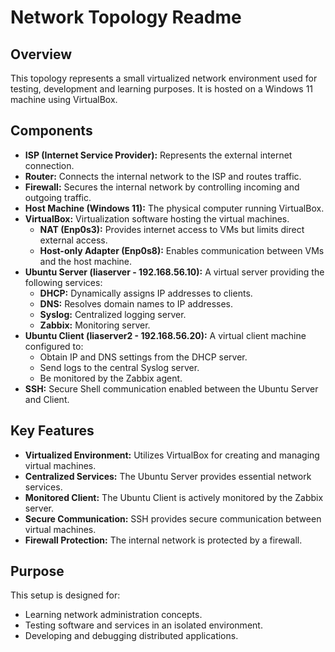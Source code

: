 # Network Topology Readme

## Overview

This topology represents a small virtualized network environment used for testing, development and learning purposes. It is hosted on a Windows 11 machine using VirtualBox.

## Components

* **ISP (Internet Service Provider):** Represents the external internet connection.
* **Router:** Connects the internal network to the ISP and routes traffic.
* **Firewall:** Secures the internal network by controlling incoming and outgoing traffic.
* **Host Machine (Windows 11):** The physical computer running VirtualBox.
* **VirtualBox:** Virtualization software hosting the virtual machines.
    * **NAT (Enp0s3):** Provides internet access to VMs but limits direct external access.
    * **Host-only Adapter (Enp0s8):** Enables communication between VMs and the host machine.
* **Ubuntu Server (liaserver - 192.168.56.10):** A virtual server providing the following services:
    * **DHCP:** Dynamically assigns IP addresses to clients.
    * **DNS:** Resolves domain names to IP addresses.
    * **Syslog:** Centralized logging server.
    * **Zabbix:** Monitoring server.
* **Ubuntu Client (liaserver2 - 192.168.56.20):** A virtual client machine configured to:
    * Obtain IP and DNS settings from the DHCP server.
    * Send logs to the central Syslog server.
    * Be monitored by the Zabbix agent.
* **SSH:** Secure Shell communication enabled between the Ubuntu Server and Client.

## Key Features

* **Virtualized Environment:** Utilizes VirtualBox for creating and managing virtual machines.
* **Centralized Services:** The Ubuntu Server provides essential network services.
* **Monitored Client:** The Ubuntu Client is actively monitored by the Zabbix server.
* **Secure Communication:** SSH provides secure communication between virtual machines.
* **Firewall Protection:** The internal network is protected by a firewall.

## Purpose

This setup is designed for:

* Learning network administration concepts.
* Testing software and services in an isolated environment.
* Developing and debugging distributed applications.
